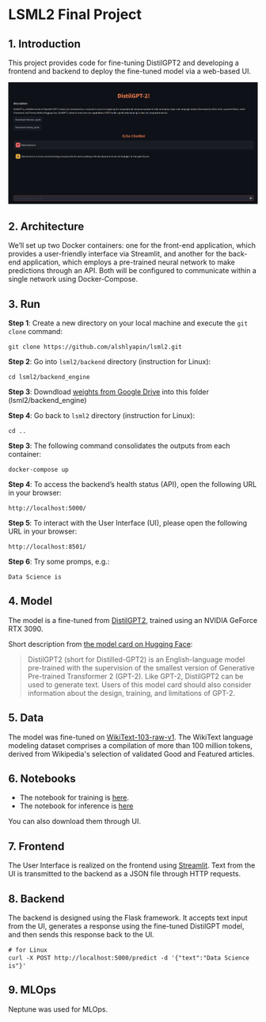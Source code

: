 # LSML2 Final Project 

## 1. Introduction

This project provides code for fine-tuning DistilGPT2 and developing a frontend and backend to deploy the fine-tuned model via a web-based UI.

![UI](images/ui.png)

## 2. Architecture

We’ll set up two Docker containers: one for the front-end application, which provides a user-friendly interface via Streamlit, and another for the back-end application, which employs a pre-trained neural network to make predictions through an API. Both will be configured to communicate within a single network using Docker-Compose.

## 3. Run

**Step 1**: Create a new directory on your local machine and execute the `git clone` command:

    git clone https://github.com/alshlyapin/lsml2.git

**Step 2**: Go into `lsml2/backend` directory (instruction for Linux):

    cd lsml2/backend_engine

**Step 3**: Downdload [weights from Google Drive](https://drive.google.com/file/d/1CtYjI_CxVNUYi-ha-CUBw5SaTFMJLxY_/view?usp=sharing) into this folder (lsml2/backend_engine)

**Step 4**: Go back to `lsml2` directory (instruction for Linux):

    cd ..

**Step 3**: The following command consolidates the outputs from each container:

    docker-compose up

**Step 4**: To access the backend’s health status (API), open the following URL in your browser:

    http://localhost:5000/

**Step 5**: To interact with the User Interface (UI), please open the following URL in your browser:

    http://localhost:8501/ 

**Step 6**: Try some promps, e.g.:

    Data Science is

## 4. Model

The model is a fine-tuned from [DistilGPT2](https://huggingface.co/distilbert/distilgpt2), trained using an NVIDIA GeForce RTX 3090.

Short description from [the model card on Hugging Face](https://medium.com/huggingface/distilbert-8cf3380435b5):

> DistilGPT2 (short for Distilled-GPT2) is an English-language model pre-trained with the supervision of the smallest version of Generative Pre-trained Transformer 2 (GPT-2). Like GPT-2, DistilGPT2 can be used to generate text. Users of this model card should also consider information about the design, training, and limitations of GPT-2.

## 5. Data

The model was fine-tuned on [WikiText-103-raw-v1](https://huggingface.co/datasets/wikitext). The WikiText language modeling dataset comprises a compilation of more than 100 million tokens, derived from Wikipedia's selection of validated Good and Featured articles.

## 6. Notebooks

- The notebook for training is [here](https://github.com/alshlyapin/lsml2/blob/main/chat_bot/distilgpt2_train.zip).
- The notebook for inference is [here](https://github.com/alshlyapin/lsml2/blob/main/chat_bot/distilgpt2_inference.zip)

You can also download them through UI.

## 7. Frontend

The User Interface is realized on the frontend using [Streamlit](https://streamlit.io/). Text from the UI is transmitted to the backend as a JSON file through HTTP requests.

## 8. Backend

The backend is designed using the Flask framework. It accepts text input from the UI, generates a response using the fine-tuned DistilGPT model, and then sends this response back to the UI.

    # for Linux
    curl -X POST http://localhost:5000/predict -d '{"text":"Data Science is"}'

## 9. MLOps

Neptune was used for MLOps.




